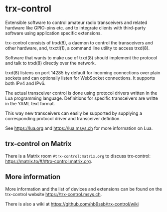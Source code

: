 # trx-control

Extensible software to control amateur radio transceivers and related hardware
like GPIO-pins etc. and to integrate clients with third-party
software using application specific extensions.

trx-control consists of trxd(8), a daemon to control the transceivers and
other hardware, and, trxctl(1), a command line utility to access trxd(8).

Software that wants to make use of trxd(8) should implement the protocol
and talk to trxd(8) directly over the network.

trxd(8) listens on port 14285 by default for incoming connections over
plain sockets and can optionally listen for WebSocket connections. It supports
both IPv4 and IPv6.

The actual transceiver control is done using protocol drivers written in
the Lua programming language.  Definitions for specific transceivers are
writte in the YAML text format.

This way new transceivers can easily be supported by supplying a corresponding
protocol driver and transceiver defintion.

See https://lua.org and https://lua.msys.ch for more information on Lua.

## trx-control on Matrix

There is a Matrix room ``#trx-control:matrix.org`` to discuss trx-control:
https://matrix.to/#/#trx-control:matrix.org.

## More information

More information and the list of devices and extensions can be found on
the trx-control website https://trx-control.msys.ch.

There is also a wiki at https://github.com/hb9ssb/trx-control/wiki
